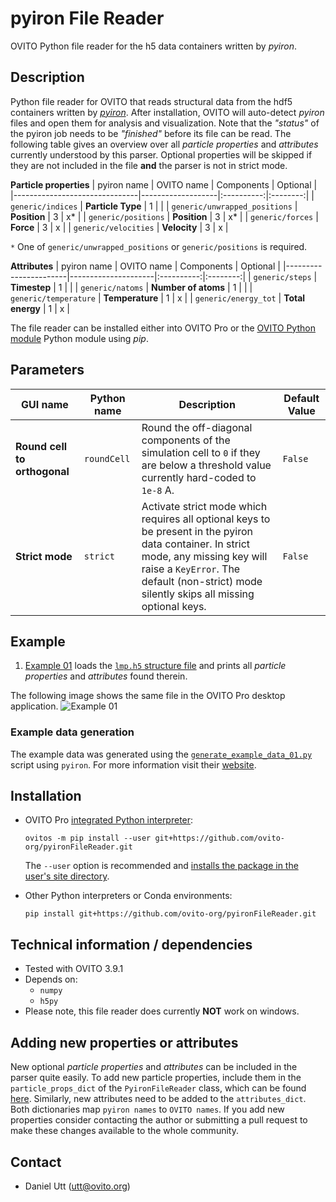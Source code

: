 # pyiron File Reader
OVITO Python file reader for the h5 data containers written by *pyiron*.

## Description
Python file reader for OVITO that reads structural data from the hdf5 containers written by [*pyiron*](https://pyiron.org/). After installation, OVITO will auto-detect *pyiron* files and open them for analysis and visualization. 
Note that the *"status"* of the pyiron job needs to be *"finished"* before its file can be read.
The following table gives an overview over all *particle properties* and *attributes* currently understood by this parser. Optional properties will be skipped if they are not included in the file **and** the parser is not in strict mode.

**Particle properties**
| pyiron name                   | OVITO name        | Components | Optional |
|-------------------------------|-------------------|:----------:|:--------:|
| `generic/indices`             | **Particle Type** |     1      |          |
| `generic/unwrapped_positions` | **Position**      |     3      |    x*    |
| `generic/positions`           | **Position**      |     3      |    x*    |
| `generic/forces`              | **Force**         |     3      |    x     |
| `generic/velocities`          | **Velocity**      |     3      |    x     |

`*` One of `generic/unwrapped_positions` or `generic/positions` is required.

**Attributes**
| pyiron name           | OVITO name          | Components | Optional |
|-----------------------|---------------------|:----------:|:--------:|
| `generic/steps`       | **Timestep**        |     1      |          |
| `generic/natoms`      | **Number of atoms** |     1      |          |
| `generic/temperature` | **Temperature**     |     1      |    x     |
| `generic/energy_tot`  | **Total energy**    |     1      |    x     |

The file reader can be installed either into OVITO Pro or the [OVITO Python module](https://pypi.org/project/ovito/) Python module using *pip*.

## Parameters

| GUI name                     | Python name | Description                                                                                                                                                                                                                        | Default Value |
|------------------------------|-------------|------------------------------------------------------------------------------------------------------------------------------------------------------------------------------------------------------------------------------------|---------------|
| **Round cell to orthogonal** | `roundCell` | Round the off-diagonal components of the simulation cell to `0` if they are below a threshold value currently hard-coded to `1e-8` A.                                                                                              | `False`       |
| **Strict mode**              | `strict`    | Activate strict mode which requires all optional keys to be present in the pyiron data container. In strict mode, any missing key will raise a `KeyError`. The default (non-strict) mode silently skips all missing optional keys. | `False`       |


## Example
1. [Example 01](examples/example_01.py) loads the [`lmp.h5` structure file](examples/example_01/lmp.h5) and prints all *particle properties* and *attributes* found therein.

The following image shows the same file in the OVITO Pro desktop application.
![Example 01](examples/example_01.png)

### Example data generation
The example data was generated using the [`generate_example_data_01.py`](examples/generate_example_data_01.py) script using `pyiron`. For more information visit their [website](https://pyiron.org/).

## Installation
- OVITO Pro [integrated Python interpreter](https://docs.ovito.org/python/introduction/installation.html#ovito-pro-integrated-interpreter):
  ```
  ovitos -m pip install --user git+https://github.com/ovito-org/pyironFileReader.git
  ``` 
  The `--user` option is recommended and [installs the package in the user's site directory](https://pip.pypa.io/en/stable/user_guide/#user-installs).

- Other Python interpreters or Conda environments:
  ```
  pip install git+https://github.com/ovito-org/pyironFileReader.git
  ```

## Technical information / dependencies
- Tested with OVITO 3.9.1
- Depends on:
    - `numpy` 
    - `h5py`
- Please note, this file reader does currently **NOT** work on windows.

## Adding new properties or attributes
New optional *particle properties* and *attributes* can be included in the parser quite easily. To add new particle properties, include them in the `particle_props_dict` of the `PyironFileReader` class, which can be found [here](src/pyironFileReader/__init__.py). Similarly, new attributes need to be added to the `attributes_dict`. Both dictionaries map `pyiron names` to `OVITO names`. If you add new properties consider contacting the author or submitting a pull request to make these changes available to the whole community.

## Contact
- Daniel Utt (utt@ovito.org)

